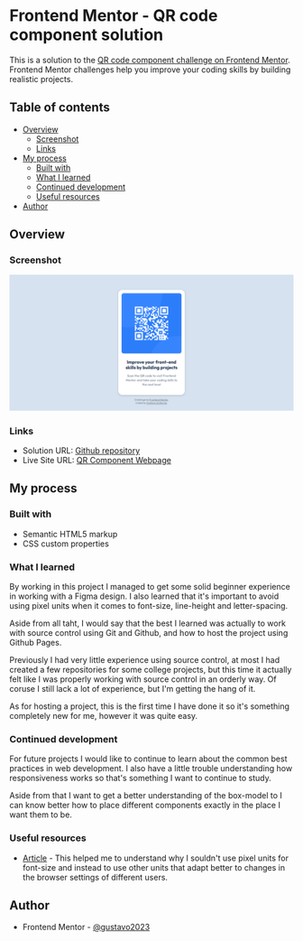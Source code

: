# Frontend Mentor - QR code component solution

This is a solution to the [QR code component challenge on Frontend Mentor](https://www.frontendmentor.io/challenges/qr-code-component-iux_sIO_H). Frontend Mentor challenges help you improve your coding skills by building realistic projects. 

## Table of contents

- [Overview](#overview)
  - [Screenshot](#screenshot)
  - [Links](#links)
- [My process](#my-process)
  - [Built with](#built-with)
  - [What I learned](#what-i-learned)
  - [Continued development](#continued-development)
  - [Useful resources](#useful-resources)
- [Author](#author)

## Overview

### Screenshot

![](images/webpage-screenshot.png)

### Links

- Solution URL: [Github repository](https://github.com/gustavo2023/qr-code-component)
- Live Site URL: [QR Component Webpage](https://gustavo2023.github.io/qr-code-component/)

## My process

### Built with

- Semantic HTML5 markup
- CSS custom properties


### What I learned

By working in this project I managed to get some solid beginner experience in working with a Figma design.
I also learned that it's important to avoid using pixel units when it comes to font-size, line-height and letter-spacing.

Aside from all taht, I would say that the best I learned was actually to work with source control using Git and Github, and how to host the project using Github Pages.

Previously I had very little experience using source control, at most I had created a few repositories for some college projects, but this time it actually felt like I was properly working with source control in an orderly way. Of coruse I still lack a lot of experience, but I'm getting the hang of it. 

As for hosting a project, this is the first time I have done it so it's something completely new for me, however it was quite easy.

### Continued development

For future projects I would like to continue to learn about the common best practices in web development.
I also have a little trouble understanding how responsiveness works so that's something I want to continue to study.

Aside from that I want to get a better understanding of the box-model to I can know better how to place different components exactly in the place I want them to be.

### Useful resources

- [Article](https://fedmentor.dev/posts/font-size-px/) - This helped me to understand why I souldn't use pixel units for font-size and instead to use other units that adapt better to changes in the browser settings of different users. 

## Author

- Frontend Mentor - [@gustavo2023](https://www.frontendmentor.io/profile/gustavo2023)

